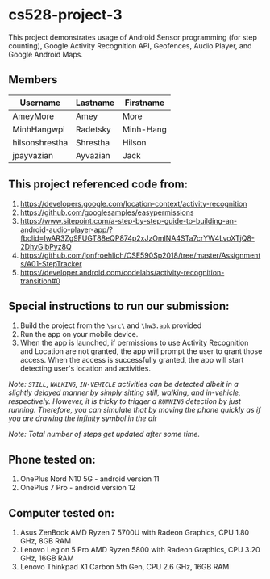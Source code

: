 # cs528-project-3
This project demonstrates usage of Android Sensor programming (for step counting), Google Activity Recognition API, Geofences, Audio Player, and Google Android Maps.

## Members
| Username| Lastname| Firstname|
|-------------|-------------|-----------|
|AmeyMore| Amey | More|
|MinhHangwpi| Radetsky| Minh-Hang|
|hilsonshrestha| Shrestha| Hilson|
|jpayvazian| Ayvazian| Jack|

## This project referenced code from: 
1. https://developers.google.com/location-context/activity-recognition
2. https://github.com/googlesamples/easypermissions
3. https://www.sitepoint.com/a-step-by-step-guide-to-building-an-android-audio-player-app/?fbclid=IwAR3Zg9FUGT88eQP874p2xJzOmlNA4STa7crYW4LvoXTjQ8-2DhyGIbPyz8Q
4. https://github.com/jonfroehlich/CSE590Sp2018/tree/master/Assignments/A01-StepTracker
5. https://developer.android.com/codelabs/activity-recognition-transition#0


## Special instructions to run our submission: 
1. Build the project from the `\src\` and `\hw3.apk` provided
2. Run the app on your mobile device.
3. When the app is launched, if permissions to use Activity Recognition and Location are not granted, the app will prompt the user to grant those access. When the access is successfully granted,
the app will start detecting user's location and activities.

*Note: `STILL`, `WALKING`, `IN-VEHICLE` activities can be detected albeit in a slightly delayed manner by simply sitting still, walking, and in-vehicle, respectively.
However, it is tricky to trigger a `RUNNING` detection by just running. Therefore, you can simulate that by moving the phone quickly as if you are drawing the infinity symbol in the air*

*Note: Total number of steps get updated after some time.*

## Phone tested on:
1. OnePlus Nord N10 5G - android version 11
2. OnePlus 7 Pro - android version 12

## Computer tested on:
1. Asus ZenBook AMD Ryzen 7 5700U with Radeon Graphics, CPU 1.80 GHz, 8GB RAM
2. Lenovo Legion 5 Pro AMD Ryzen 5800 with Radeon Graphics, CPU 3.20 GHz, 16GB RAM
3. Lenovo Thinkpad X1 Carbon 5th Gen, CPU 2.6 GHz, 16GB RAM
